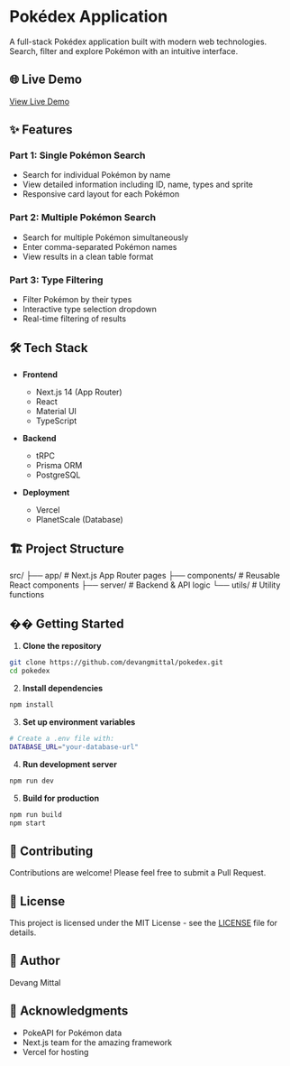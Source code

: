 # Pokédex Application

A full-stack Pokédex application built with modern web technologies. Search, filter and explore Pokémon with an intuitive interface.

## 🌐 Live Demo

[View Live Demo](pokedex-git-main-devang-mittals-projects.vercel.app)

## ✨ Features

### Part 1: Single Pokémon Search
- Search for individual Pokémon by name
- View detailed information including ID, name, types and sprite
- Responsive card layout for each Pokémon

### Part 2: Multiple Pokémon Search  
- Search for multiple Pokémon simultaneously
- Enter comma-separated Pokémon names
- View results in a clean table format

### Part 3: Type Filtering
- Filter Pokémon by their types
- Interactive type selection dropdown
- Real-time filtering of results

## 🛠️ Tech Stack

- **Frontend**
  - Next.js 14 (App Router)
  - React
  - Material UI
  - TypeScript

- **Backend**
  - tRPC
  - Prisma ORM
  - PostgreSQL

- **Deployment**
  - Vercel
  - PlanetScale (Database)

## 🏗️ Project Structure

src/
├── app/ # Next.js App Router pages
├── components/ # Reusable React components
├── server/ # Backend & API logic
└── utils/ # Utility functions

## �� Getting Started

1. **Clone the repository**
```bash
git clone https://github.com/devangmittal/pokedex.git
cd pokedex
```

2. **Install dependencies**
```bash
npm install
```

3. **Set up environment variables**
```bash
# Create a .env file with:
DATABASE_URL="your-database-url"
```

4. **Run development server**
```bash
npm run dev
```

5. **Build for production**
```bash
npm run build
npm start
```


## 🤝 Contributing

Contributions are welcome! Please feel free to submit a Pull Request.

## 📄 License

This project is licensed under the MIT License - see the [LICENSE](LICENSE) file for details.

## 👤 Author

Devang Mittal

## 🙏 Acknowledgments

- PokeAPI for Pokémon data
- Next.js team for the amazing framework
- Vercel for hosting
